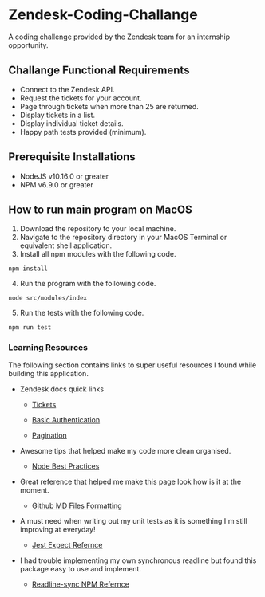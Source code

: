 # Zendesk-Coding-Challange

A coding challenge provided by the Zendesk team for an internship opportunity.

## Challange Functional Requirements

- Connect to the Zendesk API.
- Request the tickets for your account.
- Page through tickets when more than 25 are returned.
- Display tickets in a list.
- Display individual ticket details.
- Happy path tests provided (minimum).

## Prerequisite Installations

- NodeJS v10.16.0 or greater
- NPM v6.9.0 or greater

## How to run main program on MacOS

1. Download the repository to your local machine.
2. Navigate to the repository directory in your MacOS Terminal or equivalent shell application.
3. Install all npm modules with the following code.

```
npm install
```

4. Run the program with the following code.

```
node src/modules/index
```

5. Run the tests with the following code.

```
npm run test
```

### Learning Resources

The following section contains links to super useful resources I found while building this application.

* Zendesk docs quick links

  * [Tickets](https://developer.zendesk.com/rest_api/docs/support/tickets#show-ticket)

  * [Basic Authentication](https://developer.zendesk.com/rest_api/docs/support/introduction#basic-authentication)

  * [Pagination](https://developer.zendesk.com/rest_api/docs/support/introduction#pagination)

* Awesome tips that helped make my code more clean organised.
  * [Node Best Practices](https://github.com/i0natan/nodebestpractices)

* Great reference that helped me make this page look how is it at the moment.
  * [Github MD Files Formatting](https://help.github.com/en/articles/basic-writing-and-formatting-syntax)

* A must need when writing out my unit tests as it is something I'm still improving at everyday!
  * [Jest Expect Refernce](https://jestjs.io/docs/en/expect.html)

* I had trouble implementing my own synchronous readline but found this package easy to use and implement.
  * [Readline-sync NPM Refernce](https://www.npmjs.com/package/readline-sync)
